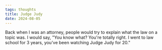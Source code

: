 ```yaml
---
tags: thoughts
title: Judge Judy
date: 2024-08-05
---
```


Back when I was an attorney, people would try to explain what the law on a topic was. I would say, "You know what? You're totally right. I went to law school for 3 years, you've been watching Judge Judy for 20."
